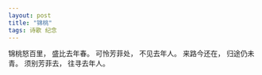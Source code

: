 ```yaml
---
layout: post
title: "锦桃"
tags: 诗歌 纪念
---
```


锦桃怒百里，
盛比去年春。
可怜芳菲处，
不见去年人。
来路今还在，
归途仍未青。
须别芳菲去，
往寻去年人。
